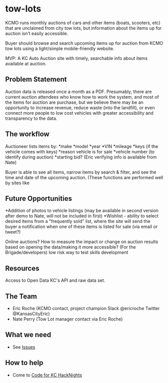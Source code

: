 # tow-lots

KCMO runs monthly auctions of cars and other items (boats,
scooters, etc) that are unclaimed from city tow lots, but
information about the items up for auction isn’t easily accessible.

Buyer should browse and search upcoming items up for auction from KCMO tow lots using a light/simple mobile-friendly website.

MVP: A KC Auto Auction site with timely, searchable info about items
available at auction.

## Problem Statement

Auction data is released once a month as a PDF. Presumably, there
are current auction attendees who know how to work the system,
and most of the items for auction are purchase, but we believe there
may be an opportunity to increase revenue, reduce waste (into the
landfill), or even connect more people to low cost vehicles with
greater accessibility and transparency to the data.

## The workflow

Auctioneer lists items by:
*make
*model
*year
*VIN
*mileage
*keys (if the vehicle comes with keys)
*reason vehicle is for sale
*vehicle number (to identify during auction)
*starting bid? (Eric verifying info is available from Nate)


 Buyer is able to see all items, narrow items by search & filter, and see the time and date of the upcoming auction.
(These functions are performed well by sites like 

## Future Opportunities

*Addition of photos to vehicle listings (may be available in second version after demo to Nate, will not be included in first)
*Wishlist - ability to select desired items from a "frequently sold" list, where the site will send the buyer a notification when one of these items is listed for sale (via email or tweet?)

Online auctions? How to measure the impact or change on auction
results based on opening the data/making it more accessible? (For
the Brigade/developers) low risk way to test skills development

## Resources
Access to Open Data KC's API and raw data set.

## The Team

* Eric Roche (KCMO contact, project champion     Slack @ericroche      Twitter @KansasCityEric)
* Nate Perry (Tow Lot manager     contact via Eric Roche)


## What we need

* See [Issues](https://github.com/codeforkansascity/tow-lots/issues)

## How to help

* Come to [Code for KC HackNights](http://www.meetup.com/KCBrigade/)
